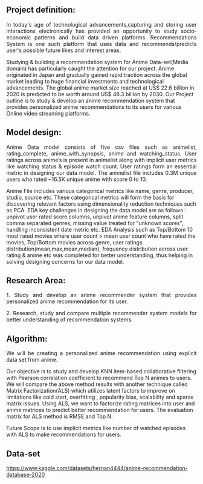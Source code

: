 ## Project definition:
<p align="justify">
In today's age of technological advancements,capturing and storing user interactions electronically has provided an opportunity to study socio-economic patterns and build data driven platforms. Recommendations System is one such platform that uses data and recommends/predicts user's possible future likes and interest areas. 
</p>
<p>
Studying & building a recommendation system for Anime Data-set(Media domain) has particularly caught the attention for our project. Anime originated in Japan and gradually gained rapid traction across the global market leading to huge financial investments and technological advancements. The global anime market size reached at US$ 22.6 billion in 2020 is predicted to be worth around US$ 48.3 billion by 2030. Our Project outline is to study & develop an anime recommendation system that provides personalized anime recommendations to its users for various Online video streaming platforms.
</p>

## Model design:
<p align="justify">
Anime Data model consists of five csv files such as animelist, rating_complete, anime_with_synopsis, anime and watching_status. User ratings across anime’s is present in animelist along with implicit user metrics like watching status & episode watch count. User ratings form an essential metric in designing our data model. The animelist file includes 0.3M unique users who rated ~16.5K unique anime with score 0 to 10. 
</p>
<p>
Anime File includes various categorical metrics like name, genre, producer, studio, source etc. These categorical metrics will form the basis for discovering relevant factors using dimensionality reduction techniques such as PCA. EDA key challenges in designing the data model are as follows : unpivot user rated score columns, unpivot  anime feature columns, split comma separated genres, missing value treated for "unknown scores", handling inconsistent date metric etc. EDA Analysis such as Top/Bottom 10 most rated movies where user count > mean user count who have rated the movies, Top/Bottom movies across genre, user ratings distribution(mean,max,mean,median), frequency distribution across user rating & anime  etc was completed for better understanding, thus helping in solving designing concerns for our data model.
</p>
 

## Research Area:
<p align="justify">
1. Study and develop an anime recommender system that provides personalized anime recommendation for its user. </p>
<p align="justify">
2. Research, study and compare multiple recommender system models for better understanding of recommendation systems. </p>

## Algorithm:
<p align="justify">
    We will be creating a personalized anime recommendation using explicit data set from anime. </p>
  <p>
  	Our objective is to study and develop KNN item-based collaborative filtering with Pearson correlation coefficient to recommend Top N animes to users. We will compare the above method results with another technique called Matrix Factorization(ALS) which utilizes latent factors to improve on limitations like cold start, overfitting , popularity bias, scalability and sparse matrix issues. Using ALS, we want to factorize rating matrices into user and anime matrices to predict better recommendation for users. The evaluation matrix for ALS method is RMSE and Top N.
</p>
<p>
  	Future Scope is to use implicit metrics like number of watched episodes with ALS to make recommendations for users.
  </p>

## Data-set
https://www.kaggle.com/datasets/hernan4444/anime-recommendation-database-2020